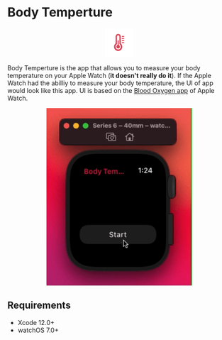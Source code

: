 # Body Temperture

<p align="center">
  <img src="materials/BodyTempertureIcon.png" height=64 />
</p>

Body Temperture is the app that allows you to measure your body temperature on your Apple Watch (**it doesn't really do it**). If the Apple Watch had the abilliy to measure your body temperature, the UI of app would look like this app. UI is based on the [Blood Oxygen app](https://support.apple.com/en-us/HT211027) of Apple Watch.

<p align="center">
  <img src="materials/body_temperture.gif" height=400 />
</p>

## Requirements
- Xcode 12.0+
- watchOS 7.0+